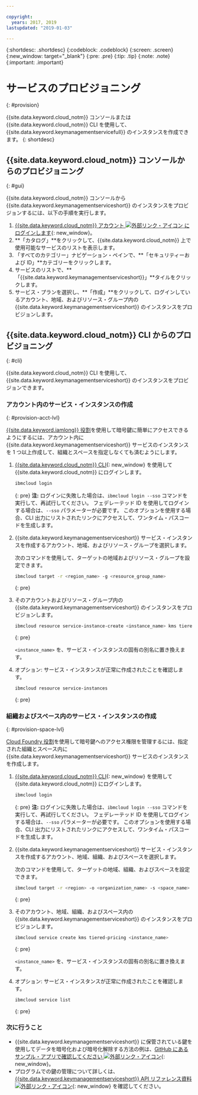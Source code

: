 ```yaml
---

copyright:
  years: 2017, 2019
lastupdated: "2019-01-03"

---
```


{:shortdesc: .shortdesc}
{:codeblock: .codeblock}
{:screen: .screen}
{:new_window: target="_blank"}
{:pre: .pre}
{:tip: .tip}
{:note: .note}
{:important: .important}

# サービスのプロビジョニング
{: #provision}

{{site.data.keyword.cloud_notm}} コンソールまたは {{site.data.keyword.cloud_notm}} CLI を使用して、{{site.data.keyword.keymanagementservicefull}} のインスタンスを作成できます。
{: shortdesc}

## {{site.data.keyword.cloud_notm}} コンソールからのプロビジョニング
{: #gui}

{{site.data.keyword.cloud_notm}} コンソールから {{site.data.keyword.keymanagementserviceshort}} のインスタンスをプロビジョンするには、以下の手順を実行します。

1. [{{site.data.keyword.cloud_notm}} アカウント ![外部リンク・アイコン](../../icons/launch-glyph.svg "外部リンク・アイコン") にログインします](https://{DomainName}){: new_window}。
2. **「カタログ」**をクリックして、{{site.data.keyword.cloud_notm}} 上で使用可能なサービスのリストを表示します。
3. 「すべてのカテゴリー」ナビゲーション・ペインで、**「セキュリティーおよび ID」**カテゴリーをクリックします。
4. サービスのリストで、**「{{site.data.keyword.keymanagementserviceshort}}」**タイルをクリックします。
5. サービス・プランを選択し、**「作成」**をクリックして、ログインしているアカウント、地域、およびリソース・グループ内の {{site.data.keyword.keymanagementserviceshort}} のインスタンスをプロビジョンします。

## {{site.data.keyword.cloud_notm}} CLI からのプロビジョニング
{: #cli}

{{site.data.keyword.cloud_notm}} CLI を使用して、{{site.data.keyword.keymanagementserviceshort}} のインスタンスをプロビジョンできます。 

### アカウント内のサービス・インスタンスの作成
{: #provision-acct-lvl}

[{{site.data.keyword.iamlong}} 役割](/docs/iam/users_roles.html#iamusermanrol)を使用して暗号鍵に簡単にアクセスできるようにするには、アカウント内に {{site.data.keyword.keymanagementserviceshort}} サービスのインスタンスを 1 つ以上作成して、組織とスペースを指定しなくても済むようにします。 

1. [{{site.data.keyword.cloud_notm}} CLI](/docs/cli/index.html#overview){: new_window} を使用して {{site.data.keyword.cloud_notm}} にログインします。

    ```sh
    ibmcloud login 
    ```
    {: pre}
    **注:** ログインに失敗した場合は、`ibmcloud login --sso` コマンドを実行して、再試行してください。 フェデレーテッド ID を使用してログインする場合は、`--sso` パラメーターが必要です。 このオプションを使用する場合、CLI 出力にリストされたリンクにアクセスして、ワンタイム・パスコードを生成します。

2. {{site.data.keyword.keymanagementserviceshort}} サービス・インスタンスを作成するアカウント、地域、およびリソース・グループを選択します。

    次のコマンドを使用して、ターゲットの地域およびリソース・グループを設定できます。

    ```sh
    ibmcloud target -r <region_name> -g <resource_group_name>
    ```
    {: pre}

3. そのアカウントおよびリソース・グループ内の {{site.data.keyword.keymanagementserviceshort}} のインスタンスをプロビジョンします。

    ```sh
    ibmcloud resource service-instance-create <instance_name> kms tiered-pricing
    ```
    {: pre}

    `<instance_name>` を、サービス・インスタンスの固有の別名に置き換えます。

4. オプション: サービス・インスタンスが正常に作成されたことを確認します。

    ```sh
    ibmcloud resource service-instances
    ```
    {: pre}

### 組織およびスペース内のサービス・インスタンスの作成
{: #provision-space-lvl}

[Cloud Foundry 役割](/docs/iam/cfaccess.html)を使用して暗号鍵へのアクセス権限を管理するには、指定された組織とスペース内に {{site.data.keyword.keymanagementserviceshort}} サービスのインスタンスを作成します。  

1. [{{site.data.keyword.cloud_notm}} CLI](/docs/cli/index.html#overview){: new_window} を使用して {{site.data.keyword.cloud_notm}} にログインします。

    ```sh
    ibmcloud login 
    ```
    {: pre}
    **注:** ログインに失敗した場合は、`ibmcloud login --sso` コマンドを実行して、再試行してください。 フェデレーテッド ID を使用してログインする場合は、`--sso` パラメーターが必要です。 このオプションを使用する場合、CLI 出力にリストされたリンクにアクセスして、ワンタイム・パスコードを生成します。

2. {{site.data.keyword.keymanagementserviceshort}} サービス・インスタンスを作成するアカウント、地域、組織、およびスペースを選択します。

    次のコマンドを使用して、ターゲットの地域、組織、およびスペースを設定できます。

    ```sh
    ibmcloud target -r <region> -o <organization_name> -s <space_name>
    ```
    {: pre}

3. そのアカウント、地域、組織、およびスペース内の {{site.data.keyword.keymanagementserviceshort}} のインスタンスをプロビジョンします。

    ```sh
    ibmcloud service create kms tiered-pricing <instance_name>
    ```
    {: pre}

    `<instance_name>` を、サービス・インスタンスの固有の別名に置き換えます。

4. オプション: サービス・インスタンスが正常に作成されたことを確認します。

    ```sh
    ibmcloud service list
    ```
    {: pre}


### 次に行うこと

- {{site.data.keyword.keymanagementserviceshort}} に保管されている鍵を使用してデータを暗号化および暗号化解除する方法の例は、[GitHub にあるサンプル・アプリで確認してください ![外部リンク・アイコン](../../icons/launch-glyph.svg "外部リンク・アイコン")](https://github.com/IBM-Bluemix/key-protect-helloworld-python){: new_window}。
- プログラムでの鍵の管理について詳しくは、[{{site.data.keyword.keymanagementserviceshort}} API リファレンス資料 ![外部リンク・アイコン](../../icons/launch-glyph.svg "外部リンク・アイコン")](https://{DomainName}/apidocs/key-protect){: new_window} を確認してください。
